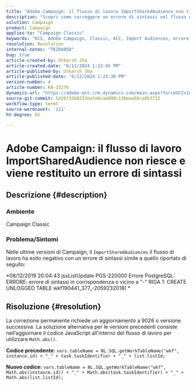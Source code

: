 ```yaml
---
title: "Adobe Campaign: il flusso di lavoro ImportSharedAudience non riesce e viene visualizzato un errore di sintassi"
description: "Scopri come correggere un errore di sintassi nel flusso di lavoro ImportSharedAudiences."
solution: Campaign
product: Campaign
applies-to: "Campaign Classic"
keywords: "KCS, Adobe Campaign, Classic, ACC, Import Audiences, errore di sintassi"
resolution: Resolution
internal-notes: "TK204050"
bug: true
article-created-by: Utkarsh Jha
article-created-date: "6/12/2024 1:22:45 PM"
article-published-by: Utkarsh Jha
article-published-date: "6/12/2024 1:23:30 PM"
version-number: 4
article-number: KA-15276
dynamics-url: "https://adobe-ent.crm.dynamics.com/main.aspx?forceUCI=1&pagetype=entityrecord&etn=knowledgearticle&id=f75670d8-be28-ef11-840a-00224808decd"
source-git-commit: 5426f32b0233eafe6caa090c130aea56ca6b3712
workflow-type: tm+mt
source-wordcount: '111'
ht-degree: 6%

---
```


# Adobe Campaign: il flusso di lavoro ImportSharedAudience non riesce e viene restituito un errore di sintassi

## Descrizione {#description}


### <b>Ambiente</b>

Campaign Classic



### <b>Problema/Sintomi</b>

Nelle ultime versioni di Campaign, il `ImportSharedAudiences` il flusso di lavoro ha esito negativo con un errore di sintassi simile a quello riportato di seguito:

*08/12/2019 20:04:43 jsxListUpdate PGS-220000 Errore PostgreSQL: ERRORE: errore di sintassi in corrispondenza o vicino a &quot;-&quot; RIGA 1: CREATE UNLOGGED TABLE wkf190441_377_-2059232018( *


## Risoluzione {#resolution}


La correzione permanente richiede un aggiornamento a 9026 o versione successiva. La soluzione alternativa per le versioni precedenti consiste nell’aggiornare il codice JavaScript all’interno del flusso di lavoro per utilizzare `Math.abs()`.

<b>Codice precedente:</b>
`vars.tableName = NL.SQL.getWorkTableName("wkf", instance.id) + "_" + task.taskIdentifier + "_" + list.listId;`

<b>Nuovo codice:</b>
`vars.tableName = NL.SQL.getWorkTableName("wkf", Math.abs(instance.id)) + "_" + Math.abs(task.taskIdentifier) + "_" + Math.abs(list.listId);`


